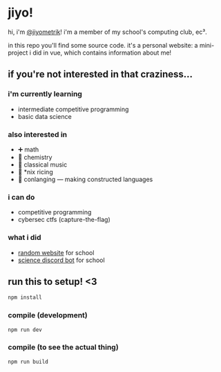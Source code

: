 # jiyo!

hi, i'm [@jiyometrik](https://github.com/jiyometrik/jiyometrik)!
i'm a member of my school's computing club, ec³.

in this repo you'll find some source code.
it's a personal website: a mini-project i did in vue,
which contains information about me!

## if you're not interested in that craziness...

### i'm currently learning

- intermediate competitive programming
- basic data science

### also interested in

- :heavy_plus_sign: math
- :test_tube: chemistry
- :musical_keyboard: classical music
- :rice: \*nix ricing
- :closed_book: conlanging — making constructed languages

### i can do

- competitive programming
- cybersec ctfs (capture-the-flag)

### what i did

- [random website](https://github.com/g-e-o-m-e-t-r-i-c/final-web-project)
  for school
- [science discord bot](https://github.com/HCI-Science-Project/Discord-Bot) for
  school

## run this to setup! <3

```sh
npm install
```

### compile (development)

```sh
npm run dev
```

### compile (to see the actual thing)

```sh
npm run build
```
